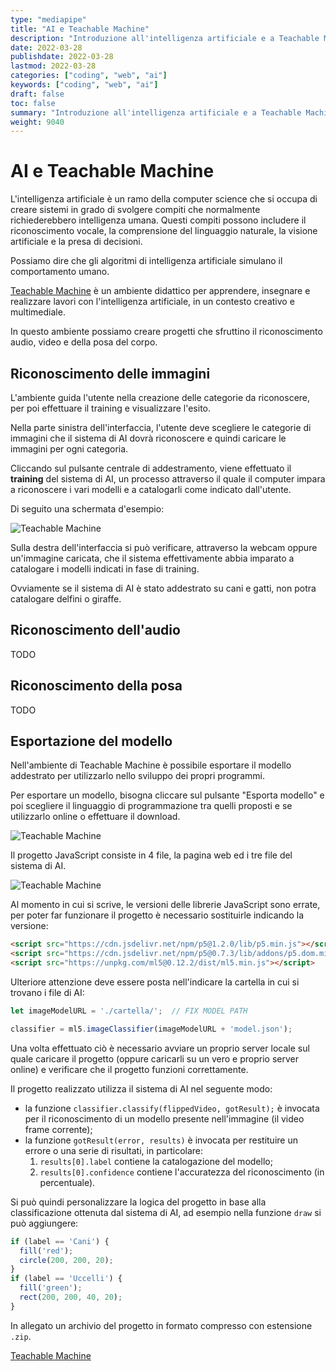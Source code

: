 ```yaml
---
type: "mediapipe"
title: "AI e Teachable Machine"
description: "Introduzione all'intelligenza artificiale e a Teachable Machine"
date: 2022-03-28
publishdate: 2022-03-28
lastmod: 2022-03-28
categories: ["coding", "web", "ai"]
keywords: ["coding", "web", "ai"]
draft: false
toc: false
summary: "Introduzione all'intelligenza artificiale e a Teachable Machine"
weight: 9040
---
```


# AI e Teachable Machine

L'intelligenza artificiale è un ramo della computer science che si occupa di creare sistemi in grado di svolgere compiti che normalmente richiederebbero intelligenza umana. Questi compiti possono includere il riconoscimento vocale, la comprensione del linguaggio naturale, la visione artificiale e la presa di decisioni.

Possiamo dire che gli algoritmi di intelligenza artificiale simulano il comportamento umano.

[Teachable Machine](https://teachablemachine.withgoogle.com/ "Sito web di Teachable Machine") è un ambiente didattico per apprendere, insegnare e realizzare lavori con l'intelligenza artificiale, in un contesto creativo e multimediale.

In questo ambiente possiamo creare progetti che sfruttino il riconoscimento audio, video e della posa del corpo.

## Riconoscimento delle immagini

L'ambiente guida l'utente nella creazione delle categorie da riconoscere, per poi effettuare il training e visualizzare l'esito.

Nella parte sinistra dell'interfaccia, l'utente deve scegliere le categorie di immagini che il sistema di AI dovrà riconoscere e quindi caricare le immagini per ogni categoria.

Cliccando sul pulsante centrale di addestramento, viene effettuato il **training** del sistema di AI, un processo attraverso il quale il computer impara a riconoscere i vari modelli e a catalogarli come indicato dall'utente.

Di seguito una schermata d'esempio:

![Teachable Machine](/static/coding/web/mediapipe/teachableMachine.png)

Sulla destra dell'interfaccia si può verificare, attraverso la webcam oppure un'immagine caricata, che il sistema effettivamente abbia imparato a catalogare i modelli indicati in fase di training.

Ovviamente se il sistema di AI è stato addestrato su cani e gatti, non potra catalogare delfini o giraffe.

## Riconoscimento dell'audio

TODO

## Riconoscimento della posa

TODO

## Esportazione del modello

Nell'ambiente di Teachable Machine è possibile esportare il modello addestrato per utilizzarlo nello sviluppo dei propri programmi.

Per esportare un modello, bisogna cliccare sul pulsante "Esporta modello" e poi scegliere il linguaggio di programmazione tra quelli proposti e se utilizzarlo online o effettuare il download.

![Teachable Machine](/static/coding/web/mediapipe/teachableMachine-export-model.png)

Il progetto JavaScript consiste in 4 file, la pagina web ed i tre file del sistema di AI.

![Teachable Machine](/static/coding/web/mediapipe/teachableMachine-project.png)

Al momento in cui si scrive, le versioni delle librerie JavaScript sono errate, per poter far funzionare il progetto è necessario sostituirle indicando la versione:

```html
<script src="https://cdn.jsdelivr.net/npm/p5@1.2.0/lib/p5.min.js"></script>
<script src="https://cdn.jsdelivr.net/npm/p5@0.7.3/lib/addons/p5.dom.min.js"></script>
<script src="https://unpkg.com/ml5@0.12.2/dist/ml5.min.js"></script>
```

Ulteriore attenzione deve essere posta nell'indicare la cartella in cui si trovano i file di AI:

```javascript
let imageModelURL = './cartella/';  // FIX MODEL PATH

classifier = ml5.imageClassifier(imageModelURL + 'model.json');
```

Una volta effettuato ciò è necessario avviare un proprio server locale sul quale caricare il progetto (oppure caricarli su un vero e proprio server online) e verificare che il progetto funzioni correttamente.

Il progetto realizzato utilizza il sistema di AI nel seguente modo:

- la funzione ``classifier.classify(flippedVideo, gotResult);`` è invocata per il riconoscimento di un modello presente nell'immagine (il video frame corrente);
- la funzione ``gotResult(error, results)`` è invocata per restituire un errore o una serie di risultati, in particolare:
  1. ``results[0].label`` contiene la catalogazione del modello;
  2. ``results[0].confidence`` contiene l'accuratezza del riconoscimento (in percentuale).

Si può quindi personalizzare la logica del progetto in base alla classificazione ottenuta dal sistema di AI, ad esempio nella funzione ``draw`` si può aggiungere:

```javascript
if (label == 'Cani') {
  fill('red');
  circle(200, 200, 20);
}
if (label == 'Uccelli') {
  fill('green');
  rect(200, 200, 40, 20);
}
```

In allegato un archivio del progetto in formato compresso con estensione ``.zip``.

[Teachable Machine](/static/coding/web/mediapipe/teachableMachine-export-model.zip)